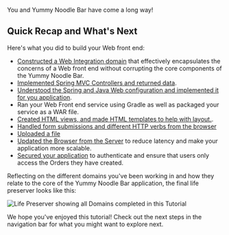 You and Yummy Noodle Bar have come a long way!

## Quick Recap and What's Next

Here's what you did to build your Web front end:

* [Constructed a Web Integration domain](../1/) that effectively encapsulates the concerns of a Web front end without corrupting the core components of the Yummy Noodle Bar.
* [Implemented Spring MVC Controllers and returned data](../2/).
* [Understood the Spring and Java Web configuration and implemented it for you application](../3/).
* Ran your Web Front end service using Gradle as well as packaged your service as a WAR file.
* [Created HTML views, and made HTML templates to help with layout.](../4/).
* [Handled form submissions and different HTTP verbs from the browser](../5/)
* [Uploaded a file](../6/)
* [Updated the Browser from the Server](../7/) to reduce latency and make your application more scalable.
* [Secured your application](../8/) to authenticate and ensure that users only access the Orders they have created.

Reflecting on the different domains you've been working in and how they relate to the core of the Yummy Noodle Bar application, the final life preserver looks like this:

![Life Preserver showing all Domains completed in this Tutorial](../images/life-preserver-complete.png)

We hope you've enjoyed this tutorial! Check out the next steps in the navigation bar for what you might want to explore next.
